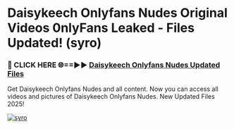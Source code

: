# Daisykeech Onlyfans Nudes Original Videos 0nlyFans Leaked - Files Updated! (syro)

<h3>🔴 CLICK HERE 🌐==►► <a href="https://tinyurl.com/x26r9saj" rel="nofollow">Daisykeech Onlyfans Nudes Updated Files</a></h3>

Get Daisykeech Onlyfans Nudes and all content. Now you can access all videos and pictures of Daisykeech Onlyfans Nudes. New Updated Files 2025!

[![syro](https://i.imgur.com/LkgZPqh.gif)](https://tinyurl.com/x26r9saj)
